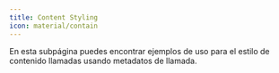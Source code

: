 ```yaml
---
title: Content Styling
icon: material/contain
---
```


En esta subpágina puedes encontrar ejemplos de uso para el estilo de contenido
llamadas usando metadatos de llamada.

